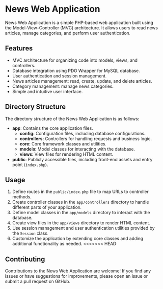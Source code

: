 # News Web Application

News Web Application is a simple PHP-based web application built using the Model-View-Controller (MVC) architecture. It allows users to read news articles, manage categories, and perform user authentication.

## Features

- MVC architecture for organizing code into models, views, and controllers.
- Database integration using PDO Wrapper for MySQL database.
- User authentication and session management.
- News articles management: read, create, update, and delete articles.
- Category management: manage news categories.
- Simple and intuitive user interface.

## Directory Structure

The directory structure of the News Web Application is as follows:

- **app**: Contains the core application files.
  - **config**: Configuration files, including database configurations.
  - **controllers**: Controllers for handling requests and business logic.
  - **core**: Core framework classes and utilities.
  - **models**: Model classes for interacting with the database.
  - **views**: View files for rendering HTML content.
- **public**: Publicly accessible files, including front-end assets and entry point (`index.php`).

## Usage

1. Define routes in the `public/index.php` file to map URLs to controller methods.
2. Create controller classes in the `app/controllers` directory to handle different parts of your application.
3. Define model classes in the `app/models` directory to interact with the database.
4. Create view files in the `app/views` directory to render HTML content.
5. Use session management and user authentication utilities provided by the `Session` class.
6. Customize the application by extending core classes and adding additional functionality as needed.
<<<<<<< HEAD

## Contributing

Contributions to the News Web Application are welcome! If you find any issues or have suggestions for improvements, please open an issue or submit a pull request on GitHub.
